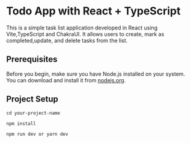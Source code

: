 # Todo App with React + TypeScript

This is a simple task list application developed in React using Vite,TypeScript and ChakraUI. It allows users to create, mark as completed,update, and delete tasks from the list.

## Prerequisites

Before you begin, make sure you have Node.js installed on your system. You can download and install it from [nodejs.org](https://nodejs.org/).

## Project Setup

``cd your-project-name``

``npm install``

``npm run dev or yarn dev``